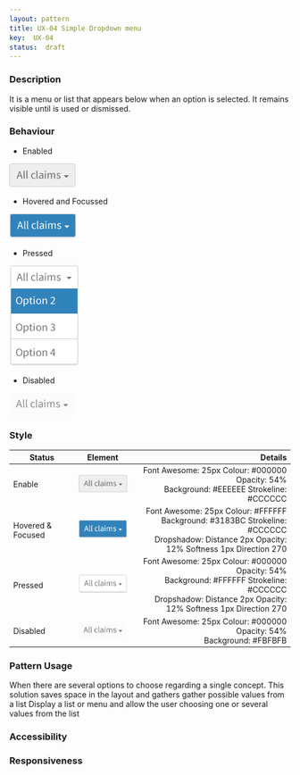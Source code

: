 ```yaml
---
layout: pattern
title: UX-04 Simple Dropdown menu
key:  UX-04
status:  draft 
---
```



### Description
It is a menu or list that appears below when an option is selected. It remains visible until is used or dismissed.

### Behaviour

- Enabled

![Enabled ](ux04resources/sdd-e.png "Enabled ")

- Hovered and Focussed

![Hovered  and Focussed](ux04resources/sdd-hf.png "Hovered  and Focussed")

- Pressed

![Pressed](ux04resources/sdd-p.png "Pressed")

- Disabled

![Disabled](ux04resources/sdd-d.png "Disabled")


### Style

| Status             | Element                                                  | Details                                 |
| ------------------ |:--------------------------------------------------------:| ---------------------------------------:|
| Enable             | ![Enabled  ](ux04resources/sdd-e2.png "Enabled ")  | Font Awesome: 25px   Colour: #000000 Opacity: 54% <br/>Background: #EEEEEE  Strokeline: #CCCCCC |
| Hovered & Focused &nbsp;&nbsp;&nbsp;&nbsp; | ![Enabled  ](ux04resources/sdd-hf2.png "Hovered & Focused ") | &nbsp;&nbsp;&nbsp;&nbsp; Font Awesome: 25px   Colour: #FFFFFF <br/>Background: #3183BC Strokeline: #CCCCCC	<br/>Dropshadow: Distance 2px Opacity: 12% Softness 1px  Direction 270 |
| Pressed            | ![Pressed  ](ux04resources/sdd-p2.png "Pressed  ") | Font Awesome: 25px   Colour: #000000 Opacity: 54% <br/>Background: #FFFFFF  Strokeline: #CCCCCC <br/>Dropshadow: Distance 2px Opacity: 12% Softness 1px  Direction 270 |
| Disabled            | ![Disabled  ](ux04resources/sdd-d2.png "Disabled  ") | Font Awesome: 25px   Colour: #000000 Opacity: 54% <br/>Background: #FBFBFB |



### Pattern Usage
When there are several options to choose regarding a single concept. This solution saves space in the layout and gathers gather possible values from a list
Display a list or menu and allow the user choosing one or several values from the list 



### Accessibility

### Responsiveness
